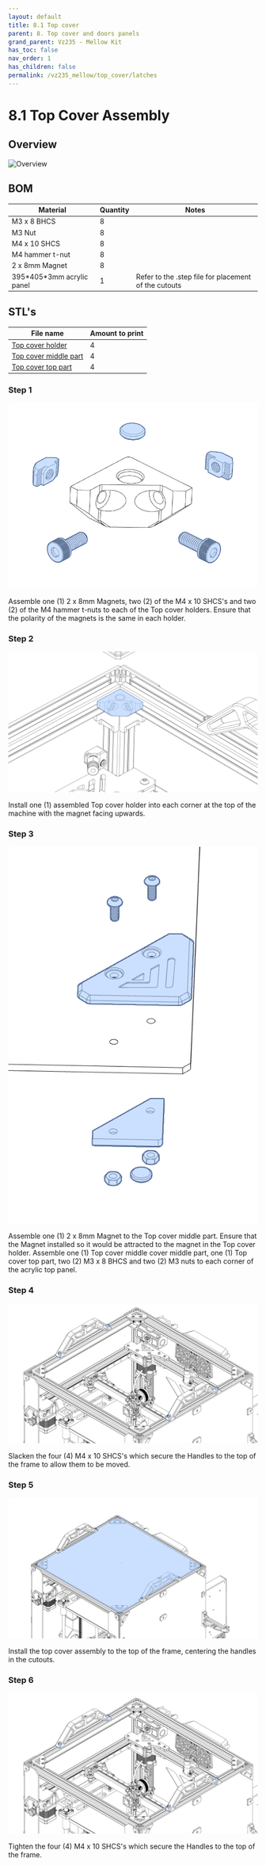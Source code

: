 ```yaml
---
layout: default
title: 8.1 Top cover
parent: 8. Top cover and doors panels
grand_parent: Vz235 - Mellow Kit
has_toc: false
nav_order: 1
has_children: false
permalink: /vz235_mellow/top_cover/latches
---
```


# 8.1 Top Cover Assembly

## Overview

![Overview](../../assets/images/manual/vz235_printed/top_cover/top_cover_overview.png)

## BOM

| Material                    | Quantity | Notes                                                |
| --------------------------- | -------- | ---------------------------------------------------- |
| M3 x 8 BHCS                 | 8        |                                                      |
| M3 Nut                      | 8        |                                                      |
| M4 x 10 SHCS                | 8        |                                                      |
| M4 hammer t-nut             | 8        |                                                      |
| 2 x 8mm Magnet              | 8        |                                                      |
| 395\*405\*3mm acrylic panel | 1        | Refer to the .step file for placement of the cutouts |

## STL's

| File name                      | Amount to print |
| ------------------------------ | --------------- |
| [Top cover holder]             | 4               |
| [Top cover middle part]        | 4               |
| [Top cover top part]           | 4               |

### Step 1

![Top cover holder assembly](../../assets/images/manual/vz235_mellow/top_cover/top_cover_holder_assembly.png)

Assemble one (1) 2 x 8mm Magnets, two (2) of the M4 x 10 SHCS's and two (2) of the M4 hammer t-nuts to each of the Top cover holders.
Ensure that the polarity of the magnets is the same in each holder.

### Step 2

![Top cover holder installation](../../assets/images/manual/vz235_mellow/top_cover/top_cover_holder_installation.png)

Install one (1) assembled Top cover holder into each corner at the top of the machine with the magnet facing upwards.

### Step 3

![Top cover middle and top part assembly](../../assets/images/manual/vz235_mellow/top_cover/top_cover_holder_top_assembly.png)

Assemble one (1) 2 x 8mm Magnet to the Top cover middle part. Ensure that the Magnet installed so it would be attracted to the magnet in the Top cover holder.
Assemble one (1) Top cover middle cover middle part, one (1) Top cover top part, two (2) M3 x 8 BHCS and two (2) M3 nuts to each corner of the acrylic top panel.

### Step 4

![Handle Scews](../../assets/images/manual/vz235_mellow/top_cover/handle_screws.png)

Slacken the four (4) M4 x 10 SHCS's which secure the Handles to the top of the frame to allow them to be moved.

### Step 5

![Top cover installation](../../assets/images/manual/vz235_mellow/top_cover/top_cover_install.png)

Install the top cover assembly to the top of the frame, centering the handles in the cutouts.

### Step 6

![Handle Scews](../../assets/images/manual/vz235_mellow/top_cover/handle_screws.png)

Tighten the four (4) M4 x 10 SHCS's which secure the Handles to the top of the frame.

[Top cover holder]: https://github.com/VzBoT3D/VzBoT-Vz235/blob/main/Assemblies%20%26%20STL/Enclosure/Topcover%20Latches/topcover%20latch/topcover%20holder.stl
[Top cover middle part]: https://github.com/VzBoT3D/VzBoT-Vz235/blob/main/Assemblies%20%26%20STL/Enclosure/Topcover%20Latches/topcover%20latch/topcover%20holder%20top%20part.stl
[Top cover top part]: https://github.com/VzBoT3D/VzBoT-Vz235/blob/main/Assemblies%20%26%20STL/Enclosure/Topcover%20Latches/topcover%20latch/topcover%20holder%20top%20part%202.stl

